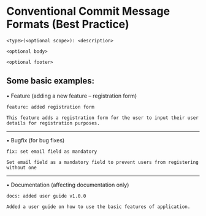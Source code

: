 # Conventional Commit Message Formats (Best Practice)

```<type>(<optional scope>): <description>```

```<optional body>```

```<optional footer>```

## Some basic examples:

•	Feature (adding a new feature – registration form)

```feature: added registration form```

```This feature adds a registration form for the user to input their user details for registration purposes.```

----------

•	Bugfix (for bug fixes)

```fix: set email field as mandatory```

```Set email field as a mandatory field to prevent users from registering without one```

----------

•	Documentation (affecting documentation only)

```docs: added user guide v1.0.0```

```Added a user guide on how to use the basic features of application.```
